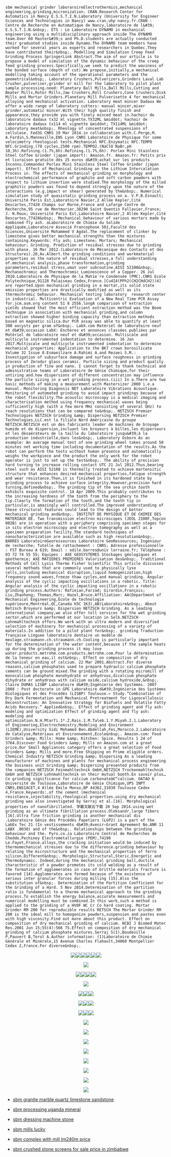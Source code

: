 
```
sbm mechanical grinder laboraroireElectrothermics,mechanical engineering,grinding,micronization. CRAN.Research Center for Automatics in Nancy E.S.S.T.I.N.Laboratory (University for Engineer Sciences and Technologies in Nancy) www.cran.uhp nancy.fr.CRAN : Centre de Recherche en Automatique de Nancy,laboratoire de l&#39; E.S.S.T.I.N.&nbsp;. ÉTS : Le Laboratoire DYNAMO in mechanical engineering using a multidisciplinary approach inside The DYNAMO team.Over 60 Master&#39;s and Ph.D.students are actually conducted their graduated studies inside Dynamo.The DYNAMO team members have worked for several years as experts and researchers in Quebec.They have contributed their&nbsp;. Modelling and Simulation Creep Feed Grinding Process SpringerLink Abstract.The aim of our article is to propose a model of simulation of the dynamic behaviour of the creep feed grinding process.Specifically,we seek to predict the waviness of the bonded surface (depth of cut).We propose,initially,a mechanical modelling taking account of the operational parameters and the geometrical&nbsp;. Laboratory Crushers,Pulverizers,Grinders Laval Lab Crusher,pulveriser,grinder or mill for the laboratory to pilot plant sample processing.need: Planetary Ball Mills,Ball Mills,Cutting and Beater Mills,Rotor Mills,Jaw Crushers,Roll Crushers,Cone Crushers,Disk Mills and Mortar Grinders.Planetary Mill Pulverisette 4 for mechanical alloying and mechanical activation. Laboratory meat mincer Dadaux We offer a wide range of laboratory cutters: manual mincer,mixer grinder,automatic mincer.With their high quality finish and appearance,they provide you with finely minced meat in.hachoir de laboratoire dadaux tx32 ml vignette.TX32ML &middot; hachoir de laboratoire dadaux tx114 ml vignette &middot; TX114ML &middot; Laboratory meat&nbsp;. Rheology of concentrated suspensions of cellulose. Fed3G CNRS 19 Mar 2014.in collaboration with.C.Perge,M. A.Fardin,S.Manneville,ENS Lyon CNRS Laboratoire de Physique for some velocimetry rheological tests.Mechanical NFC.Enzymatic NFC.TEMPO NFC.Grinding.(70 cycles,2500 rpm).TEMPO2.(NaClO NaBr,pH 10,3h).Refining.(1.7%,6h).Refining.(1.7%,6h). Porlex Mini Stainless Steel Coffee Grinder (japan import): Amazon.fr. Amazon.fr: Petits prix et livraison gratuite dès 25 euros d&#39;achat sur les produits Inconnu.Commandez Porlex Mini Stainless Steel Coffee Grinder (japan import). Effect of Mechanical Grinding on the Lithium Intercalation Process in. The effects of mechanical grinding on morphology and electrochemical performance of graphite and soft carbon powders with respect to lithium insertion were studied.The morphology of the milled graphitic powders was found to depend strongly upon the nature of the interactions (e.g.impact or shear) generated by the&nbsp;. Numerical simulation study of quasistatic grinding process on a. V.P.B.Esnault; Université Paris Est,Laboratoire Navier,2 Allée Kepler,Cité Descartes,77420 Champs sur Marne,France and Lafarge Centre de Recherche,95 rue de Montmurier,38290 Saint Quentin Fallavier,France; J. N.Roux; Université Paris Est,Laboratoire Navier,2 Allée Kepler,Cité Descartes,77420&nbsp;. Mechanical behaviour of various mortars made by combined fly ash. aLaboratoire de Chimie du Solide Appliquée,Laboratoire Associé Francophone 501,Faculté des Sciences,Université Mohammed V Agdal.The replacement of clinker by limestone gives better mechanical strengths than the mixtures containing.Keywords: Fly ash; Limestone; Mortars; Mechanical behaviour; Grinding. Prediction of residual stresses due to grinding with phase. 16 Mar 2012.(Laboratoire de Mécanique des Contacts et des Structures).20,Av.Albert.the grinding conditions and workmaterial properties on the nature of residual stresses,a full understanding of.mechanical analysis,phase transformation,grinding parameters,residual stress,umat user subroutine.AISI 52100&nbsp;. Mechanochromic and Thermochromic Luminescence of a Copper. 26 Jul 2010.Laboratoire de Physique de la Matie`re Condensée (PMC),CNRS Ecole Polytechnique,91128 Palaiseau Cedex,France.[Cu4I4(PPh2(CH2CHdCH2))4] are reported.Upon mechanical grinding in a mortar,its solid state emission properties are drastically modified as well as its thermochromic behavior. Mechanical testing laboratory  research center in industrial. Multicentric Evaluation of a New Real Time PCR Assay for.jcm.asm.org content 51 8 2556.longA comparison of extraction yields showed that the most efficient extraction method was the Boom technique in association with mechanical grinding,and column extraction showed higher binding capacity than extraction methods based on magnetic silica.Our PCR assay was able to quantify at least 300 oocysts per gram of&nbsp;. LabX.com Matériel de laboratoire neuf et d&#39;occasion LabX: Enchères et annonces classées publiées par Matériel de laboratoire neuf et d&#39;occasion. Multiscale and multicycle instrumented indentation to determine. 16 Jan 2017.Multiscale and multicycle instrumented indentation to determine mechanical properties: Application to the BK7 crown borosilicate Volume 32 Issue 8.Esmaeilzare A.Rahimi A.and Rezaei S.M.: Investigation of subsurface damage and surface roughness in grinding process of Zerodur glass ceramic. Particle sizing and product quality in production of fine and nano. I cannot forget to thank technical and administrative teams of Laboratoire de Génie Chimique,for their untiring and.how dispersions of different concentration may influence the particle sizing in a wet grinding process.(iii) In a.There are two basic methods of making a measurement with Mastersizer 2000 i.e.a manual. Monitoring Diagnosis NDT Laboratoire Vibrations Acoustique. Monitoring of automated grinding to avoid impact grindings because of the robot flexibility.The acoustic microscopy is a medical imaging and characterisation method using frequency mechanical waves being sufficiently high (with a few more MHz consisting of several GHz) to reach resolutions that can be compared to&nbsp;. NETZSCH Premier Technologies NETZSCH Grinding &amp; Dispersing NETZSCH Premier Technologies,LLC.est la filiale Nord Américaine du groupe NETZSCH.NETZSCH est un des fabricants leader de machines de broyage humide et de dispersion,incluant les broyeurs à billes,les disperseurs et les désaérateurs de la taille du laboratoire jusqu&#39;à la production industrielle,dans les&nbsp;. Laboratory Osborn As an example: An average manual test of one grinding wheel takes around 50 minutes net working time including documentation of the results.As the robot can perform the tests without human presence and automatically weighs the workpiece and the product the only work for the robot operator is just to set up the test&nbsp;. The ability of precision hard turning to increase rolling contact UTC 21 Jul 2012.Thus,bearing steel such as AISI 52100 is thermally treated to achieve martensitic structure that enhances desired mechanical properties,fatigue strength and wear resistance.Then,it is finished in its hardened state by grinding process to achieve surface integrity.However,precision hard turning,defined&nbsp;. The grinding tip of the sea urchin tooth exhibits exquisite control. 14 Apr 2009.This probably contributes to the increasing hardness of the tooth from the periphery to the tip.Clearly the formation of the tooth,and the tooth tip in particular,is amazingly well controlled.The improved understanding of these structural features could lead to the design of better mechanical grinding and&nbsp;. INSTITUT DE PHYSIQUE ET DE CHIMIE DES MATERIAUX DE. Two transmission electron microscopes (JEOL 2100F,Topcon 002B) are in operation with a periphery comprising specimen stages for in situ electron microscopy and electron tomography as well as a specimen preparation facility.The standard techniques of nanocharacterization are available such as high resolution&nbsp;. BARRES LaboratoireGeoressources Laboratoire GeoRessources; Ingénieur de recherche; Tutelle de rattachement : CNRS; Adresse professionnelle : FST Bureau A 619; Email : odile.barres@univ lorraine.fr; Téléphone : 03 72 74 55 55; Equipes : AXE GEOSYSTEMES Stockages géologiques et géothermie; AXE MATIERES PREMIERES Valorisation des&nbsp;. Traditional Methods of Cell Lysis Thermo Fisher Scientific This article discusses several methods that are commonly used to physically lyse cells,including mechanical disruption,liquid homogenization,high frequency sound waves,freeze thaw cycles,and manual grinding. Angular analysis of the cyclic impacting oscillations in a robotic. Title: Angular analysis of the cyclic impacting oscillations in a robotic grinding process.Authors: Rafieian,Farzad; Girardin,François; Liu,Zhaoheng; Thomas,Marc; Hazel,Bruce.Affiliation: AA(Department of Mechanical Engineering,École de technologie supérieure,Montréal,QC,Canada H3C 1K3),AB(Laboratoire&nbsp;. About Netzsch Broyeurs &amp; Dispersion NETZSCH Grinding. As a leading international company,we also offer toll services for the wet grinding sector,which are performed at our location in Selb.NETZSCH Lohnmahltechnik offers.We work with an ultra modern and diversified selection of machinery for mechanical processing of a variety of materials.In addition to a pilot plant for&nbsp;. grinding Traduction française Linguee laboratoire dentaire un modèle de meulage.straumann.ch.straumann.ch.Cooling is particularly important for the determination of the water content,because if the sample heats up during the grinding process it may lose water.products.metrohm.com.products.metrohm.com.Pour la détermination de la teneur en eau,il est&nbsp;. Effect on composition of dry mechanical grinding of calcium. 22 Mar 2001.Abstract.For diverse reasons,calcium phosphates used to prepare hydraulic calcium phosphate cements can be ground mixed.The grinding with a rotating micromill of monocalcium phosphate monohydrate or anhydrous,dicalcium phosphate dihydrate or anhydrous with calcium oxide,calcium hydroxide,&nbsp;. Claire DUMAS LISBP Laboratoire d&#39;Ingénierie des Systèmes. 2007 2008 : Post doctorate in GPE Laboratoire d&#39;Ingénierie des Systèmes Biologiques et des Procédés (LISBP) Toulouse.« Study.“Combination of Dry Dark Fermentation and Mechanical Pretreatment for Lignocellulosic Deconstruction: An Innovative Strategy for Biofuels and Volatile Fatty Acids Recovery.” Applied&nbsp;. Effect of grinding agent and fly ash: modeling and optimization Effect of grinding agent and fly ash: modeling and optimization.N.H.Mtarfi.1*.Z.Rais.1.M.Taleb.1.Y.Miyah.2.1.Laboratory of Engineering,Electrochemistry,Modeling and Environment (LIEME),University Sidi Mohamed Ben.Abdellah,Fes,Morocco.2.Laboratoire de Catalyse,Matériaux et Environnement,Ecole&nbsp;. Amazon.com: Food Grinders &amp; Mills: Home &amp; Kitchen: Spice. Results 1 24 of 3764.Discover Food Grinders &amp; Mills on Amazon.com at a great price.Our Small Appliances category offers a great selection of Food Grinders &amp; Mills and more.Free Shipping on Prime eligible orders. Chemical Industry NETZSCH Grinding &amp; Dispersing As a leading manufacturer of machines and plants for mechanical process engineering the business unit Grinding &amp; Dispersing presented products from the companies NETZSCH Feinmahltechnik GmbH,NETZSCH Trockenmahltechnik GmbH and NETZSCH Lohnmahltechnik on their mutual booth.En savoir plus… Co grinding significance for calcium carbonateâ€“calcium. OATAO b Université de Toulouse,Laboratoire de Génie Chimique,UPS INPT CNRS,ENSIACET,4 Allée Emile Monso,BP 44362,31030 Toulouse Cedex 4,France.Keywords:.of the cement (mechanical resistance,injectability,rheological properties.using dry mechanical grinding was also investigated by Serraj et al.[16]. Morphological properties of nanofibrillated. 学霸文献云下载 20 Sep 2014.using wet grinding as an ultimate fibrillation process.Oleksandr.large fibers [16].Ultra fine friction grinding is another mechanical dis .Laboratoire Génie des Procédés Papetiers (LGP2) is a part of the LabEx Tec 21 (In vestissements d&#39;Avenir—Grant Agreement No.ANR 11 LABX .0030) and of the&nbsp;. Relationships between the grinding behaviour and the. Pyro.co.za Laboratoire Central de Recherches de Chedde,Pechiney Electrometallurgie (PEM),74190 Le.Fayet,France.alloys,the cracking initiation would be induced by thermomechanical stresses due to the difference.grinding behaviour by relating the microstructure and the mechanical properties of ferro silicon.Different&nbsp;. Morphologic,Structural,Steric,Energetic and Thermodynamic. Indeed,during the mechanical grinding ball,ductile characteristic of a powder promotes its cold welding as a result of the formation of agglomerates in case of brittle materials fracture is favored [14].Agglomerates are formed because of the existence of serious inter granular forces during milling [15].Also the substitution of&nbsp;. Determination of the Partition Coefficient for the Grinding of a Hard. 5 Nov 2014.Determination of the partition ratio is fundamental to a thermo mechanical approach to the grinding process.To establish the energy balance,accurate measurements and numerical modelling must be combined.In this work,such a method is applied to the grinding of a HVOF WC Cr Co hard coating. Mortar Grinder RM 200 for reproducible results RETSCH The Mortar Grinder RM 200 is the ideal mill to homogenize powders,suspension and pastes even with high viscosity.Find out more about this product. Effect on composition of dry mechanical grinding of calcium. NCBI J Biomed Mater Res.2001 Jun 15;55(4):566 75.Effect on composition of dry mechanical grinding of calcium phosphate mixtures.Serraj S(1),Boudeville P,Pauvert B,Terol A.Author information: (1)Laboratoire de Chimie Générale et Minérale,15 Avenue Charles Flahault,34060 Montpellier Cedex 2,France.For diverse&nbsp;. 
```

<div align="center">
  
<a rel="nofollow" href="https://m.shibang-china.com?f=github&k=sbm+mechanical+grinder+laboraroire"><img src="https://static.shibang-china.com/en/l.png"></a><img src="https://static.shibang-china.com/en/hw.png"><a rel="nofollow" href="https://m.shibang-china.com/product/?f=github&k=sbm+mechanical+grinder+laboraroire"><img src="https://static.shibang-china.com/en/p.png"></a><a rel="nofollow" href="https://m.shibang-china.com/cases/?f=github&k=sbm+mechanical+grinder+laboraroire"><img src="https://static.shibang-china.com/en/c.png"></a><a rel="nofollow" href="https://m.shibang-china.com/news/?f=github&k=sbm+mechanical+grinder+laboraroire"><img src="https://static.shibang-china.com/en/n.png"></a><a rel="nofollow" href="https://m.shibang-china.com?f=github&k=sbm+mechanical+grinder+laboraroire"><img src="https://static.shibang-china.com/en/m.png"></a>

<a rel="nofollow" href="https://m.shibang-china.com/product/?f=github&k=sbm+mechanical+grinder+laboraroire"><img src="https://static.shibang-china.com/en/b.jpg"></a>
  
<a rel="nofollow" href="https://m.shibang-china.com/solution-aggregate.html?f=github&k=sbm+mechanical+grinder+laboraroire"><img src="https://static.shibang-china.com/en/a.jpg"></a><a rel="nofollow" href="https://m.shibang-china.com/solution-mine.html?f=github&k=sbm+mechanical+grinder+laboraroire"><img src="https://static.shibang-china.com/en/m.jpg"></a><a rel="nofollow" href="https://m.shibang-china.com/solution-mill.html?f=github&k=sbm+mechanical+grinder+laboraroire"><img src="https://static.shibang-china.com/en/g.jpg"></a><a rel="nofollow" href="https://m.shibang-china.com/solution-epc.html?f=github&k=sbm+mechanical+grinder+laboraroire"><img src="https://static.shibang-china.com/en/e.jpg"></a>

<a rel="nofollow" href="https://m.shibang-china.com/product/?f=github&k=sbm+mechanical+grinder+laboraroire"><img src="https://static.shibang-china.com/en/a-p.png"></a>

<a rel="nofollow" href="https://m.shibang-china.com/product/crusher/c6x.html?f=github&k=sbm+mechanical+grinder+laboraroire"><img src="https://static.shibang-china.com/en/j.jpg"></a><a rel="nofollow" href="https://m.shibang-china.com/product/crusher/ci5x.html?f=github&k=sbm+mechanical+grinder+laboraroire"><img src="https://static.shibang-china.com/en/i.jpg"></a><a rel="nofollow" href="https://m.shibang-china.com/product/crusher/hst.html?f=github&k=sbm+mechanical+grinder+laboraroire"><img src="https://static.shibang-china.com/en/c.jpg"></a>

<a rel="nofollow" href="https://m.shibang-china.com/product/mill/mtw.html?f=github&k=sbm+mechanical+grinder+laboraroire"><img src="https://static.shibang-china.com/en/mtw.jpg"></a><a rel="nofollow" href="https://m.shibang-china.com/product/mill/scm.html?f=github&k=sbm+mechanical+grinder+laboraroire"><img src="https://static.shibang-china.com/en/scm.jpg"></a><a rel="nofollow" href="https://m.shibang-china.com/product/mill/lm.html?f=github&k=sbm+mechanical+grinder+laboraroire"><img src="https://static.shibang-china.com/en/lm.jpg"></a>

<a rel="nofollow" href="https://m.shibang-china.com/product/sand/vsi6x.html?f=github&k=sbm+mechanical+grinder+laboraroire"><img src="https://static.shibang-china.com/en/6x.jpg"></a><a rel="nofollow" href="https://m.shibang-china.com/product/sand/vu.html?f=github&k=sbm+mechanical+grinder+laboraroire"><img src="https://static.shibang-china.com/en/vu.jpg"></a><a rel="nofollow" href="https://m.shibang-china.com/product/mobile/klun.html?f=github&k=sbm+mechanical+grinder+laboraroire"><img src="https://static.shibang-china.com/en/k.jpg"></a>

<a rel="nofollow" href="https://m.shibang-china.com/cases/?f=github&k=sbm+mechanical+grinder+laboraroire"><img src="https://static.shibang-china.com/en/case.png"></a>

<a rel="nofollow" href="https://m.shibang-china.com/cases/aggregate/202.html?f=github&k=sbm+mechanical+grinder+laboraroire"><img src="https://static.shibang-china.com/en/c-1.jpg"></a>

<a rel="nofollow" href="https://m.shibang-china.com/cases/aggregate/203.html?f=github&k=sbm+mechanical+grinder+laboraroire"><img src="https://static.shibang-china.com/en/c-2.jpg"></a>

<a rel="nofollow" href="https://m.shibang-china.com/cases/mill/123.html?f=github&k=sbm+mechanical+grinder+laboraroire"><img src="https://static.shibang-china.com/en/c-3.jpg"></a>

<a rel="nofollow" href="https://m.shibang-china.com/contact_us.html?f=github&k=sbm+mechanical+grinder+laboraroire"><img src="https://static.shibang-china.com/en/contact.png"></a>

<a rel="nofollow" href="https://swt.shibang-china.com/?f=github&k=sbm+mechanical+grinder+laboraroire"><img src="https://static.shibang-china.com/en/chat.png"></a>

<a rel="nofollow" href="https://whatsapp.shibangsoft.com/WhatsApp.php?f=github&k=sbm+mechanical+grinder+laboraroire"><img src="https://static.shibang-china.com/en/whatsapp.png"></a>

<a rel="nofollow" href="https://m.shibang-china.com/?f=github&k=sbm+mechanical+grinder+laboraroire"><img src="https://static.shibang-china.com/en/website.png"></a>

</div>


* [sbm granite marble quartz limestone sandstone](sbm%20granite%20marble%20quartz%20limestone%20sandstone.md)

* [sbm processing uganda mineral](sbm%20processing%20uganda%20mineral.md)

* [sbm dressing machine stone](sbm%20dressing%20machine%20stone.md)

* [sbm mills lucky](sbm%20mills%20lucky.md)

* [sbm complex with mill lm240m price](sbm%20complex%20with%20mill%20lm240m%20price.md)

* [sbm crushed stone screens for sale price in zimbabwe](sbm%20crushed%20stone%20screens%20for%20sale%20price%20in%20zimbabwe.md)